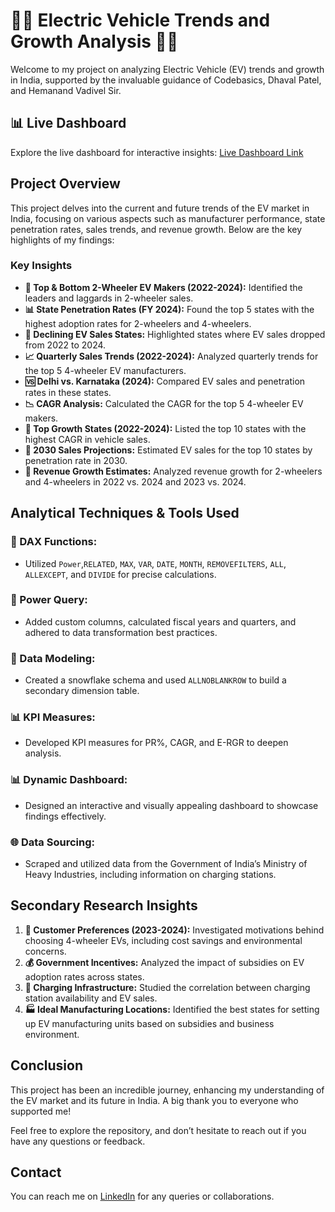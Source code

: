 # 🚗🔋 Electric Vehicle Trends and Growth Analysis 🔋🚗

Welcome to my project on analyzing Electric Vehicle (EV) trends and growth in India, supported by the invaluable guidance of Codebasics, Dhaval Patel, and Hemanand Vadivel Sir.

## 📊 Live Dashboard
Explore the live dashboard for interactive insights: [Live Dashboard Link]([https://lnkd.in/gZx2ysaS](https://www.novypro.com/project/electric-vehicles-trends--growth-analysis))

## Project Overview

This project delves into the current and future trends of the EV market in India, focusing on various aspects such as manufacturer performance, state penetration rates, sales trends, and revenue growth. Below are the key highlights of my findings:

### Key Insights

- **🚀 Top & Bottom 2-Wheeler EV Makers (2022-2024):** Identified the leaders and laggards in 2-wheeler sales.
- **📊 State Penetration Rates (FY 2024):** Found the top 5 states with the highest adoption rates for 2-wheelers and 4-wheelers.
- **🔻 Declining EV Sales States:** Highlighted states where EV sales dropped from 2022 to 2024.
- **📈 Quarterly Sales Trends (2022-2024):** Analyzed quarterly trends for the top 5 4-wheeler EV manufacturers.
- **🆚 Delhi vs. Karnataka (2024):** Compared EV sales and penetration rates in these states.
- **📉 CAGR Analysis:** Calculated the CAGR for the top 5 4-wheeler EV makers.
- **🌟 Top Growth States (2022-2024):** Listed the top 10 states with the highest CAGR in vehicle sales.
- **🔮 2030 Sales Projections:** Estimated EV sales for the top 10 states by penetration rate in 2030.
- **💸 Revenue Growth Estimates:** Analyzed revenue growth for 2-wheelers and 4-wheelers in 2022 vs. 2024 and 2023 vs. 2024.

## Analytical Techniques & Tools Used

### 🔢 DAX Functions:
- Utilized `Power`,`RELATED`, `MAX`, `VAR`, `DATE`, `MONTH`, `REMOVEFILTERS`, `ALL`, `ALLEXCEPT`, and `DIVIDE` for precise calculations.

### 🧩 Power Query:
- Added custom columns, calculated fiscal years and quarters, and adhered to data transformation best practices.

### 📐 Data Modeling:
- Created a snowflake schema and used `ALLNOBLANKROW` to build a secondary dimension table.

### 📊 KPI Measures:
- Developed KPI measures for PR%, CAGR, and E-RGR to deepen analysis.

### 📊 Dynamic Dashboard:
- Designed an interactive and visually appealing dashboard to showcase findings effectively.

### 🌐 Data Sourcing:
- Scraped and utilized data from the Government of India’s Ministry of Heavy Industries, including information on charging stations.

## Secondary Research Insights

1. **🚗 Customer Preferences (2023-2024):** Investigated motivations behind choosing 4-wheeler EVs, including cost savings and environmental concerns.
2. **💰 Government Incentives:** Analyzed the impact of subsidies on EV adoption rates across states.
3. **🔌 Charging Infrastructure:** Studied the correlation between charging station availability and EV sales.
4. **🏭 Ideal Manufacturing Locations:** Identified the best states for setting up EV manufacturing units based on subsidies and business environment.

## Conclusion

This project has been an incredible journey, enhancing my understanding of the EV market and its future in India. A big thank you to everyone who supported me!

Feel free to explore the repository, and don’t hesitate to reach out if you have any questions or feedback.

## Contact

You can reach me on [LinkedIn](www.linkedin.com/in/swapnilalaspure) for any queries or collaborations.
